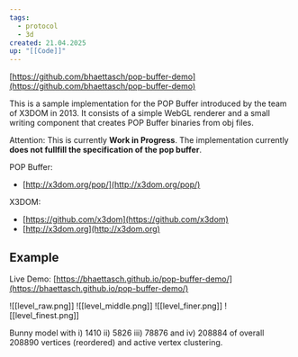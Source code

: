 ```yaml
---
tags:
  - protocol
  - 3d
created: 21.04.2025
up: "[[Code]]"
---
```

[https://github.com/bhaettasch/pop-buffer-demo](https://github.com/bhaettasch/pop-buffer-demo)

This is a sample implementation for the POP Buffer introduced by the team of X3DOM in 2013. It consists of a simple WebGL renderer and a small writing component that creates POP Buffer binaries from obj files.

Attention: This is currently **Work in Progress**. The implementation currently **does not fullfill the specification of the pop buffer**.

POP Buffer:
- [http://x3dom.org/pop/](http://x3dom.org/pop/)

X3DOM:
- [https://github.com/x3dom](https://github.com/x3dom)
- [http://x3dom.org](http://x3dom.org)

## Example
Live Demo: [https://bhaettasch.github.io/pop-buffer-demo/](https://bhaettasch.github.io/pop-buffer-demo/)

![[level_raw.png]]
![[level_middle.png]]
![[level_finer.png]]
![[level_finest.png]]

Bunny model with i) 1410 ii) 5826 iii) 78876 and iv) 208884 of overall 208890 vertices (reordered) and active vertex clustering.
